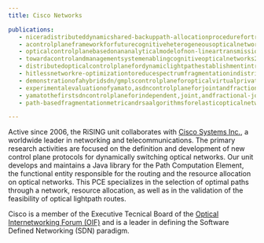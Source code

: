 ```yaml
---
title: Cisco Networks

publications:
   - niceradistributeddynamicshared-backuppath-allocationprocedurefortransmission-impairedwdmopticalnetworks2012
   - acontrolplaneframeworkforfuturecognitiveheterogeneousopticalnetworks2012
   - opticalcontrolplanebasedonananalyticalmodelofnon-lineartransmissioneffectsinaself-optimizednetwork2013
   - towardacontrolandmanagementsystemenablingcognitiveopticalnetworks2013
   - distributedopticalcontrolplanefordynamiclightpathestablishmentintranslucentopticalnetworksbasedonreachabilitygraph2013
   - hitlessnetworkre-optimizationtoreducespectrumfragmentationindistributedgmplsflexibleopticalnetworks2013
   - demonstrationofahybridsdn/gmplscontrolplaneforopticalvirtualprivatenetworkswithrestorationcapabilities2016
   - experimentalevaluationofyamato,asdncontrolplaneforjointandfractional-jointswitchedsdmopticalnetworks2016
   - yamatothefirstsdncontrolplaneforindependent,joint,andfractional-jointswitchedsdmopticalnetworks2017
   - path-basedfragmentationmetricandrsaalgorithmsforelasticopticalnetworks2019

---
```


Active since 2006, the RiSING unit collaborates with [Cisco Systems Inc.](https://www.cisco.com), a worldwide leader in networking and telecommunications. The primary research activities are focused on the definition and development of new control plane protocols for dynamically switching optical networks. Our unit develops and maintains a Java library for the Path Computation Element, the functional entity responsible for the routing and the resource allocation on optical networks. This PCE specializes in the selection of optimal paths through a network, resource allocation, as well as in the validation of the feasibility of optical lightpath routes.

Cisco is a member of the Executive Tecnical Board of the [Optical Internetworking Forum (OIF)](https://www.oiforum.com/) and is a leader in defining the Software Defined Networking (SDN) paradigm.
